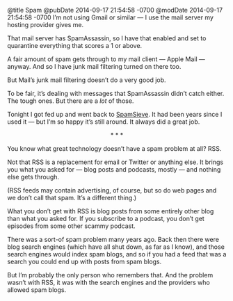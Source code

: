 @title Spam
@pubDate 2014-09-17 21:54:58 -0700
@modDate 2014-09-17 21:54:58 -0700
I’m not using Gmail or similar — I use the mail server my hosting provider gives me.

That mail server has SpamAssassin, so I have that enabled and set to quarantine everything that scores a 1 or above.

A fair amount of spam gets through to my mail client — Apple Mail — anyway. And so I have junk mail filtering turned on there too.

But Mail’s junk mail filtering doesn’t do a very good job.

To be fair, it’s dealing with messages that SpamAssassin didn’t catch either. The tough ones. But there are a *lot* of those.

Tonight I got fed up and went back to <a href="http://c-command.com/spamsieve/">SpamSieve</a>. It had been years since I used it — but I’m so happy it’s still around. It always did a great job.

<p style="text-align:center">* * *</p>

You know what great technology doesn’t have a spam problem at all? RSS.

Not that RSS is a replacement for email or Twitter or anything else. It brings you what you asked for — blog posts and podcasts, mostly — and nothing else gets through.

(RSS feeds may contain advertising, of course, but so do web pages and we don’t call that spam. It’s a different thing.)

What you don’t get with RSS is blog posts from some entirely other blog than what you asked for. If you subscribe to a podcast, you don’t get episodes from some other scammy podcast.

There was a sort-of spam problem many years ago. Back then there were blog search engines (which have all shut down, as far as I know), and those search engines would index spam blogs, and so if you had a feed that was a search you could end up with posts from spam blogs.

But I’m probably the only person who remembers that. And the problem wasn’t with RSS, it was with the search engines and the providers who allowed spam blogs.
